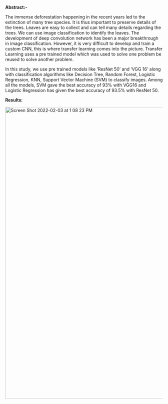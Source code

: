 **Abstract:-**

The immense deforestation happening in the recent years led to the extinction of many tree species. It is thus important to preserve details of the trees. Leaves are easy to collect and can tell many details regarding the trees. We can use image classification to identify the leaves. The development of deep convolution network has been a major breakthrough in image classification. However, it is very difficult to develop and train a custom CNN, this is where transfer learning comes into the picture. Transfer Learning uses a pre trained model which was used to solve one problem be reused to solve another problem. 

In this study, we use pre trained models like ‘ResNet 50’ and ‘VGG 16’ along with classification algorithms like Decision Tree, Random Forest, Logistic Regression, KNN, Support Vector Machine (SVM) to classify images. Among all the models, SVM gave the best accuracy of 93% with VGG16 and Logistic Regression has given the best accuracy of 93.5% with ResNet 50.

**Results:**


<img width="934" alt="Screen Shot 2022-02-03 at 1 08 23 PM" src="https://user-images.githubusercontent.com/58058791/152402848-56e70370-2ec7-41f9-ab64-35340e1a11f7.png">

